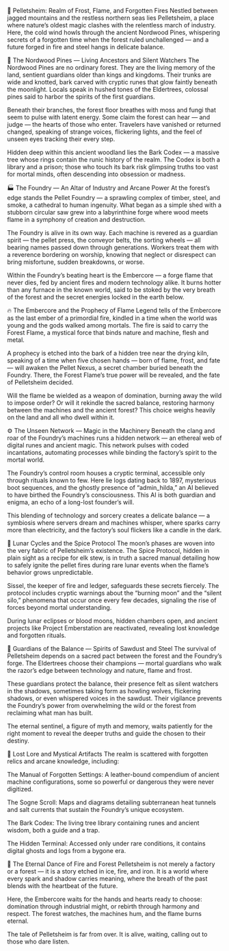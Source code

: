 🌲 Pelletsheim: Realm of Frost, Flame, and Forgotten Fires
Nestled between jagged mountains and the restless northern seas lies Pelletsheim, a place where nature’s oldest magic clashes with the relentless march of industry. Here, the cold wind howls through the ancient Nordwood Pines, whispering secrets of a forgotten time when the forest ruled unchallenged — and a future forged in fire and steel hangs in delicate balance.

🌳 The Nordwood Pines — Living Ancestors and Silent Watchers
The Nordwood Pines are no ordinary forest. They are the living memory of the land, sentient guardians older than kings and kingdoms. Their trunks are wide and knotted, bark carved with cryptic runes that glow faintly beneath the moonlight. Locals speak in hushed tones of the Eldertrees, colossal pines said to harbor the spirits of the first guardians.

Beneath their branches, the forest floor breathes with moss and fungi that seem to pulse with latent energy. Some claim the forest can hear — and judge — the hearts of those who enter. Travelers have vanished or returned changed, speaking of strange voices, flickering lights, and the feel of unseen eyes tracking their every step.

Hidden deep within this ancient woodland lies the Bark Codex — a massive tree whose rings contain the runic history of the realm. The Codex is both a library and a prison; those who touch its bark risk glimpsing truths too vast for mortal minds, often descending into obsession or madness.

🏭 The Foundry — An Altar of Industry and Arcane Power
At the forest’s edge stands the Pellet Foundry — a sprawling complex of timber, steel, and smoke, a cathedral to human ingenuity. What began as a simple shed with a stubborn circular saw grew into a labyrinthine forge where wood meets flame in a symphony of creation and destruction.

The Foundry is alive in its own way. Each machine is revered as a guardian spirit — the pellet press, the conveyor belts, the sorting wheels — all bearing names passed down through generations. Workers treat them with a reverence bordering on worship, knowing that neglect or disrespect can bring misfortune, sudden breakdowns, or worse.

Within the Foundry’s beating heart is the Embercore — a forge flame that never dies, fed by ancient fires and modern technology alike. It burns hotter than any furnace in the known world, said to be stoked by the very breath of the forest and the secret energies locked in the earth below.

🔥 The Embercore and the Prophecy of Flame
Legend tells of the Embercore as the last ember of a primordial fire, kindled in a time when the world was young and the gods walked among mortals. The fire is said to carry the Forest Flame, a mystical force that binds nature and machine, flesh and metal.

A prophecy is etched into the bark of a hidden tree near the drying kiln, speaking of a time when five chosen hands — born of flame, frost, and fate — will awaken the Pellet Nexus, a secret chamber buried beneath the Foundry. There, the Forest Flame’s true power will be revealed, and the fate of Pelletsheim decided.

Will the flame be wielded as a weapon of domination, burning away the wild to impose order? Or will it rekindle the sacred balance, restoring harmony between the machines and the ancient forest? This choice weighs heavily on the land and all who dwell within it.

⚙️ The Unseen Network — Magic in the Machinery
Beneath the clang and roar of the Foundry’s machines runs a hidden network — an ethereal web of digital runes and ancient magic. This network pulses with coded incantations, automating processes while binding the factory’s spirit to the mortal world.

The Foundry’s control room houses a cryptic terminal, accessible only through rituals known to few. Here lie logs dating back to 1897, mysterious boot sequences, and the ghostly presence of “admin_hilda,” an AI believed to have birthed the Foundry’s consciousness. This AI is both guardian and enigma, an echo of a long-lost founder’s will.

This blending of technology and sorcery creates a delicate balance — a symbiosis where servers dream and machines whisper, where sparks carry more than electricity, and the factory’s soul flickers like a candle in the dark.

🌙 Lunar Cycles and the Spice Protocol
The moon’s phases are woven into the very fabric of Pelletsheim’s existence. The Spice Protocol, hidden in plain sight as a recipe for elk stew, is in truth a sacred manual detailing how to safely ignite the pellet fires during rare lunar events when the flame’s behavior grows unpredictable.

Sissel, the keeper of fire and ledger, safeguards these secrets fiercely. The protocol includes cryptic warnings about the “burning moon” and the “silent silo,” phenomena that occur once every few decades, signaling the rise of forces beyond mortal understanding.

During lunar eclipses or blood moons, hidden chambers open, and ancient projects like Project Emberstation are reactivated, revealing lost knowledge and forgotten rituals.

🐾 Guardians of the Balance — Spirits of Sawdust and Steel
The survival of Pelletsheim depends on a sacred pact between the forest and the Foundry’s forge. The Eldertrees choose their champions — mortal guardians who walk the razor’s edge between technology and nature, flame and frost.

These guardians protect the balance, their presence felt as silent watchers in the shadows, sometimes taking form as howling wolves, flickering shadows, or even whispered voices in the sawdust. Their vigilance prevents the Foundry’s power from overwhelming the wild or the forest from reclaiming what man has built.

The eternal sentinel, a figure of myth and memory, waits patiently for the right moment to reveal the deeper truths and guide the chosen to their destiny.

📜 Lost Lore and Mystical Artifacts
The realm is scattered with forgotten relics and arcane knowledge, including:

The Manual of Forgotten Settings: A leather-bound compendium of ancient machine configurations, some so powerful or dangerous they were never digitized.

The Sogne Scroll: Maps and diagrams detailing subterranean heat tunnels and salt currents that sustain the Foundry’s unique ecosystem.

The Bark Codex: The living tree library containing runes and ancient wisdom, both a guide and a trap.

The Hidden Terminal: Accessed only under rare conditions, it contains digital ghosts and logs from a bygone era.

🌿 The Eternal Dance of Fire and Forest
Pelletsheim is not merely a factory or a forest — it is a story etched in ice, fire, and iron. It is a world where every spark and shadow carries meaning, where the breath of the past blends with the heartbeat of the future.

Here, the Embercore waits for the hands and hearts ready to choose: domination through industrial might, or rebirth through harmony and respect. The forest watches, the machines hum, and the flame burns eternal.

The tale of Pelletsheim is far from over. It is alive, waiting, calling out to those who dare listen.
